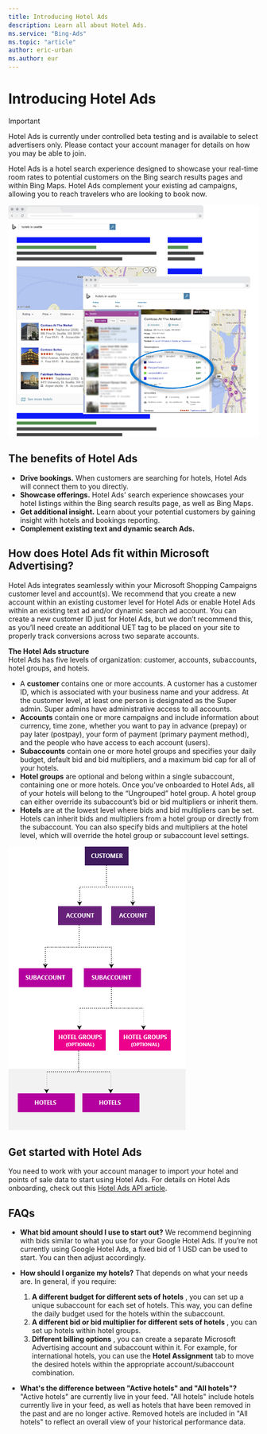 ```yaml
---
title: Introducing Hotel Ads
description: Learn all about Hotel Ads.
ms.service: "Bing-Ads"
ms.topic: "article"
author: eric-urban
ms.author: eur
---
```


# Introducing Hotel Ads

> [!IMPORTANT]
> Hotel Ads is currently under controlled beta testing and is available to select advertisers only. Please contact your account manager for details on how you may be able to join.

Hotel Ads is a hotel search experience designed to showcase your real-time room rates to potential customers on the Bing search results pages and within Bing Maps. Hotel Ads complement your existing ad campaigns, allowing you to reach travelers who are looking to book now.

![Hotel Ads search results](../images/BA_Conc_HotelAds_SERPMap.png)
## The benefits of Hotel Ads

- **Drive bookings.**  When customers are searching for hotels, Hotel Ads will connect them to you directly.
- **Showcase offerings.**  Hotel Ads’ search experience showcases your hotel listings within the Bing search results page, as well as Bing Maps.
- **Get additional insight.**  Learn about your potential customers by gaining insight with hotels and bookings reporting.
- **Complement existing text and dynamic search Ads.**

## How does Hotel Ads fit within Microsoft Advertising?

Hotel Ads integrates seamlessly within your Microsoft Shopping Campaigns customer level and account(s). We recommend that you create a new account within an existing customer level for Hotel Ads or enable Hotel Ads within an existing text ad and/or dynamic search ad account. You can create a new customer ID just for Hotel Ads, but we don’t recommend this, as you’ll need create an additional UET tag to be placed on your site to properly track conversions across two separate accounts.

**The Hotel Ads structure**           
Hotel Ads has five levels of organization: customer, accounts, subaccounts, hotel groups, and hotels.

- A **customer**  contains one or more accounts. A customer has a customer ID, which is associated with your business name and your address. At the customer level, at least one person is designated as the Super admin. Super admins have administrative access to all accounts.
- **Accounts**  contain one or more campaigns and include information about currency, time zone, whether you want to pay in advance (prepay) or pay later (postpay), your form of payment (primary payment method), and the people who have access to each account (users).
- **Subaccounts**  contain one or more hotel groups and specifies your daily budget, default bid and bid multipliers, and a maximum bid cap for all of your hotels.
- **Hotel groups**  are optional and belong within a single subaccount, containing one or more hotels. Once you’ve onboarded to Hotel Ads, all of your hotels will belong to the “Ungrouped” hotel group. A hotel group can either override its subaccount’s bid or bid multipliers or inherit them.
- **Hotels**  are at the lowest level where bids and bid multipliers can be set. Hotels can inherit bids and multipliers from a hotel group or directly from the subaccount. You can also specify bids and multipliers at the hotel level, which will override the hotel group or subaccount level settings.

![Hotel Ads structure](../images/BA_Conc_HotelAdsStructure.png)
## Get started with Hotel Ads

You need to work with your account manager to import your hotel and points of sale data to start using Hotel Ads. For details on Hotel Ads onboarding, check out this [Hotel Ads API article](https://go.microsoft.com/fwlink?LinkId=862783).

## FAQs

- **What bid amount should I use to start out?**              We recommend beginning with bids similar to what you use for your Google Hotel Ads. If you’re not currently using Google Hotel Ads, a fixed bid of 1 USD can be used to start. You can then adjust accordingly.
- **How should I organize my hotels?**              That depends on what your needs are. In general, if you require:
   1. **A different budget for different sets of hotels** , you can set up a unique subaccount for each set of hotels. This way, you can define the daily budget used for the hotels within the subaccount.
   1. **A different bid or bid multiplier for different sets of hotels** , you can set up hotels within hotel groups.
   1. **Different billing options** , you can create a separate Microsoft Advertising  account and subaccount within it. For example, for international hotels, you can use the **Hotel Assignment** tab to move the desired hotels within the appropriate account/subaccount combination.

- **What's the difference between "Active hotels" and "All hotels"?**              "Active hotels" are currently live in your feed. "All hotels" include hotels currently live in your feed, as well as hotels that have been removed in the past and are no longer active. Removed hotels are included in "All hotels" to reflect an overall view of your historical performance data.



